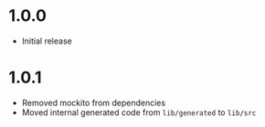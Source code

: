 # 1.0.0

-   Initial release

# 1.0.1

-   Removed mockito from dependencies
-   Moved internal generated code from `lib/generated` to `lib/src`
